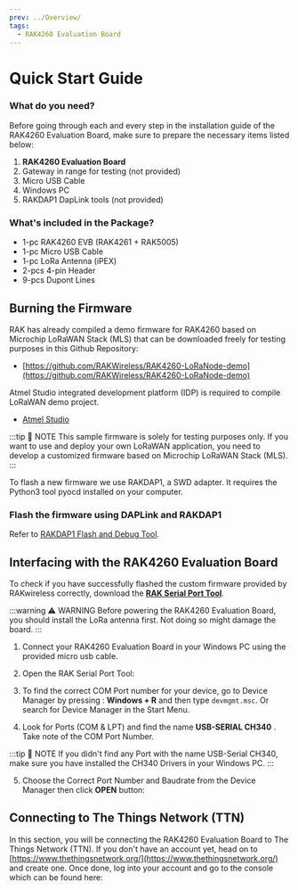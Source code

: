 ```yaml
---
prev: ../Overview/
tags:
  - RAK4260 Evaluation Board
---
```


# Quick Start Guide

<!---
<rk-img
  src="/assets/images/wisduo/rak4260-evaluation-board/quickstart/2quick-start-guide/rak4260-overview2.png"
  width="50%"
  caption="Back View of the Evaluation Board"
/>
--->

### What do you need?

Before going through each and every step in the installation guide of the RAK4260 Evaluation Board, make sure to prepare the necessary items listed below:

1. **RAK4260 Evaluation Board**
2. Gateway in range for testing (not provided)
3. Micro USB Cable
4. Windows PC
5. RAKDAP1 DapLink tools (not provided)

### What's included in the Package?

* 1-pc RAK4260 EVB (RAK4261 + RAK5005)
* 1-pc Micro USB Cable
* 1-pc LoRa Antenna (iPEX)
* 2-pcs 4-pin Header
* 9-pcs Dupont Lines


## Burning the Firmware

RAK has already compiled a demo firmware for RAK4260 based on Microchip LoRaWAN Stack (MLS) that can be downloaded freely for testing purposes in this Github Repository: 
* [https://github.com/RAKWireless/RAK4260-LoRaNode-demo](https://github.com/RAKWireless/RAK4260-LoRaNode-demo)

Atmel Studio integrated development platform (IDP) is required to compile LoRaWAN demo project.
* [Atmel Studio](https://www.microchip.com/mplab/avr-support)

:::tip 📝 NOTE
This sample firmware is solely for testing purposes only. If you want to use and deploy your own LoRaWAN application, you need to develop a customized firmware based on Microchip LoRaWAN Stack (MLS).
:::

<rk-img
  src="/assets/images/wisduo/rak4260-evaluation-board/quickstart/3burning-the-firmware/github-repo.png"
  width="100%"
  caption="RAK4260 Github Repository"
/>

To flash a new firmware we use RAKDAP1, a SWD adapter. It requires the Python3 tool pyocd installed on your computer.

### Flash the firmware using DAPLink and RAKDAP1

Refer to <a href="../../../../../Product-Categories/Accessories/RAKDAP1-Flash-and-Debug-Tool/Overview/#rakdap1-flash-and-debug-tool" target="_blank">RAKDAP1 Flash and Debug Tool</a>.

## Interfacing with the RAK4260 Evaluation Board

To check if you have successfully flashed the custom firmware provided by RAKwireless correctly, download the [**RAK Serial Port Tool**](https://downloads.rakwireless.com/en/LoRa/Tools).

:::warning ⚠️ WARNING
Before powering the RAK4260 Evaluation Board, you should install the LoRa antenna first. Not doing so might damage the board.
:::

1. Connect your RAK4260 Evaluation Board in your Windows PC using the provided micro usb cable.

<rk-img
  src="/assets/images/wisduo/rak4260-evaluation-board/quickstart/4interfacing-with-rak4260/rak4260-laptop.png"
  width="60%"
  caption="RAK4260 Evaluation Board to Laptop Connection"
/>

2. Open the RAK Serial Port Tool:

<rk-img
  src="/assets/images/wisduo/rak4260-evaluation-board/quickstart/4interfacing-with-rak4260/rak-serial-port-tool.png"
  width="90%"
  caption="RAK Serial Port Tool"
/>

3. To find the correct COM Port number for your device, go to Device Manager by pressing : **Windows + R** and then type `devmgmt.msc`. Or search for Device Manager in the Start Menu.

<rk-img
  src="/assets/images/wisduo/rak4260-evaluation-board/quickstart/4interfacing-with-rak4260/device-manager.png"
  width="100%"
  caption="Device Manager"
/>

4. Look for Ports (COM & LPT) and find the name **USB-SERIAL CH340** . Take note of the COM Port Number.

:::tip 📝 NOTE
If you didn't find any Port with the name USB-Serial CH340, make sure you have installed the CH340 Drivers in your Windows PC.
:::

5. Choose the Correct Port Number and Baudrate from the Device Manager then click **OPEN** button:

<rk-img
  src="/assets/images/wisduo/rak4260-evaluation-board/quickstart/4interfacing-with-rak4260/correct-port-and-baudrate.png"
  width="90%"
  caption="Correct Port Number and Baud rate"
/>


## Connecting to The Things Network (TTN)

In this section, you will be connecting the RAK4260 Evaluation Board to The Things Network (TTN). If you don't have an account yet, head on to [https://www.thethingsnetwork.org/](https://www.thethingsnetwork.org/) and create one. Once done, log into your account and go to the console which can be found here:


<!--
In this section, we will be connecting the RAK4260 Evaluation Board to The Things Network (TTN). If you don't have an account yet, head on to [https://www.thethingsnetwork.org/](https://www.thethingsnetwork.org/) and create one. Once done, log in to your account and go to the console which can be found here:

<rk-img
  src="/assets/images/wisduo/rak4260-evaluation-board/quickstart/5ttn/ttn-homepage.png"
  width="100%"
  caption="The Things Network Home Page"
/>

<rk-img
  src="/assets/images/wisduo/rak4260-evaluation-board/quickstart/5ttn/ttn-console-page.png"
  width="100%"
  caption="TTN Console Page"
/>

- Choose "**APPLICATIONS**"

<rk-img
  src="/assets/images/wisduo/rak4260-evaluation-board/quickstart/5ttn/application-page.png"
  width="100%"
  caption="Application Page"
/>

### Adding An Application

1. Click the "**add application**" button

<rk-img
  src="/assets/images/wisduo/rak4260-evaluation-board/quickstart/5ttn/add-application.png"
  width="100%"
  caption="Application Page"
/>

2. Here are the things that you should take note in adding an application:

   - **Application ID** - this will be the unique id of your application in the Network. Please note that characters should be in lower case, no spaces are allowed.
   - **Description** - this is a short and concise human readable description of your application.
   - **Application EUI** - this will be generated automatically by The Things Network for convenience.
   - **Handler Registration** - handler you want to register this application to.

3. After you fill in the necessary information, press the "**Add application**" button at the bottom of this page. If you see the same page as shown in Figure 10, this means that you have successfully registered your application.

<rk-img
  src="/assets/images/wisduo/rak4260-evaluation-board/quickstart/5ttn/application-overview.png"
  width="100%"
  caption="Application Overview"
/>

### Register Device

1. Scroll down until you see the Devices section, or you can also click the "**Devices**" button at the top.

<rk-img
  src="/assets/images/wisduo/rak4260-evaluation-board/quickstart/5ttn/device-section.png"
  width="100%"
  caption="Device Section"
/>

2. Click "**Register device**".

<rk-img
  src="/assets/images/wisduo/rak4260-evaluation-board/quickstart/5ttn/add-device.png"
  width="100%"
  caption="Add your Device"
/>

3. Here are the things that you should take note in registering your device:

   - **Device ID** - this is the unique identifier for your RAK4260 Evaluation Board in your application. You need to enter this manually.
   - **Device EUI** - this is the unique identifier for your device in the network. You can change it later, if you want.

4. Click the following icon and the Device EUI will be automatically generated. The App Key should be in auto generation mode by default.

5. Lastly, click the Register button. Now, your device is registered under the corresponding application.

<rk-img
  src="/assets/images/wisduo/rak4260-evaluation-board/quickstart/5ttn/add-device.png"
  width="100%"
  caption="Device Overview"
/>


## OTAA Mode

1. After connecting the device and choosing the appropriate COM Port and Baudrate, press the "**Reset button**" on your RAK5005 Baseboard Module. If everything works perfectly, you should see the following message below:


<rk-img
  src="/assets/images/wisduo/rak4260-breakout-board/quickstart/ttn/startup-default-output.png"
  width="60%"
  caption="Serial Port Tool Successful Connection"
/>

2. Choose option 1 "Send Join Request" then click on **SEND** button.

<rk-img
  src="/assets/images/wisduo/rak4260-breakout-board/quickstart/ttn/network-join-parameters-set.png"
  width="60%"
  caption="Join parameters sent"
/>


<rk-img
  src="/assets/images/wisduo/rak4260-evaluation-board/quickstart/5ttn/rak-serial-port-tool-success.jpg"
  width="100%"
  caption="Serial Port Tool Successful Connection"
/>

3. The default join mode is OTAA, and the default frequency is EU868. After resetting it, RAK4260 will join automatically because the dev_eui, app_eui, and app_key have been configured in the source code.

```c
/*Define the Sub band of Channels to be enabled by default for the application*/
#define SUBBAND 1
#if ((SUBBAND < 1 ) || (SUBBAND > 8 ) )
#error " Invalid Value of Subband"
#endif

/* Enable one of the activation methods */
#define DEMO_APP_ACTIVATION_TYPE               OVER_THE_AIR_ACTIVATION
//#define DEMO_APP_ACTIVATION_TYPE               ACTIVATION_BY_PERSONALIZATION

/* Select the Type of Transmission - Confirmed(CNF) / Unconfirmed(UNCNF) */
#define DEMO_APP_TRANSMISSION_TYPE              UNCONFIRMED
//#define DEMO_APP_TRANSMISSION_TYPE            CONFIRMED

/* FPORT Value (1-255) */
#define DEMO_APP_FPORT                           1

/* Device Class - Class of the device (CLASS_A/CLASS_C) */
#define DEMO_APP_ENDDEVICE_CLASS                 CLASS_A
//#define DEMO_APP_ENDDEVICE_CLASS                 CLASS_C


/* ABP Join Parameters */
#define DEMO_DEVICE_ADDRESS                     0xdeafface
#define DEMO_APPLICATION_SESSION_KEY            {0x41, 0x63, 0x74, 0x69, 0x6C, 0x69, 0x74, 0x79, 0x00, 0x04, 0xA3, 0x0B, 0x00, 0x04, 0xA3, 0x0B}
#define DEMO_NETWORK_SESSION_KEY                {0x61, 0x63, 0x74, 0x69, 0x6C, 0x69, 0x74, 0x79, 0x00, 0x04, 0xA3, 0x0B, 0x00, 0x04, 0xA3, 0x0B}

/* OTAA Join Parameters */
#define DEMO_DEVICE_EUI                         {0x35,0x34,0x35,0x31,0x65,0x37,0x53,0x00}
#define DEMO_APPLICATION_EUI                    {0x70,0xB3,0xD5,0x7E,0xD0,0x01,0xA1,0xE2}
#define DEMO_APPLICATION_KEY                    {0xD9,0x98,0x8A,0x5F,0x02,0xD8,0x0F,0xAB,0x8B,0xA5,0xF4,0x53,0xC4,0xA2,0xCD,0x2B}

```

:::tip 📝 NOTE
You must choose one LoRaWAN activation method and modify the join parameter's definition if you want. The join parameters and activation methods are defined in the [**conf_app.h**](https://github.com/RAKWireless/RAK4260-LoRaNode-demo/blob/master/APPS_ENDDEVICE_DEMO1/src/config/conf_app.h) file 

:::

4. In order to send data from the RAK4260 to the TTN successfully, choose option 2 then click on **SEND** button.

<rk-img
  src="/assets/images/wisduo/rak4260-breakout-board/quickstart/ttn/sending-data-to-the-server.png"
  width="60%"
  caption="LoraWAN data send"
/>

5. The figure below shows data received by the TTN.

<rk-img
  src="/assets/images/wisduo/rak4260-evaluation-board/quickstart/5ttn/data-received-ttn.jpg"
  width="100%"
  caption="Data received by the TTN"
/>
-->
